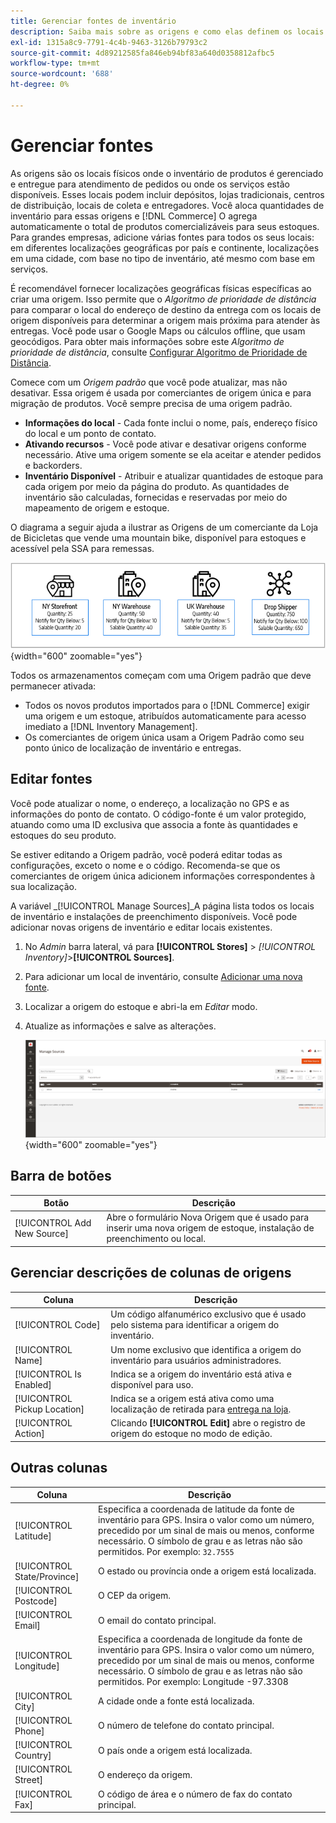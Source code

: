 ```yaml
---
title: Gerenciar fontes de inventário
description: Saiba mais sobre as origens e como elas definem os locais físicos onde o inventário de produtos é gerenciado e enviado para o atendimento de pedidos ou onde os serviços estão disponíveis.
exl-id: 1315a8c9-7791-4c4b-9463-3126b79793c2
source-git-commit: 4d89212585fa846eb94bf83a640d0358812afbc5
workflow-type: tm+mt
source-wordcount: '688'
ht-degree: 0%

---
```


# Gerenciar fontes

As origens são os locais físicos onde o inventário de produtos é gerenciado e entregue para atendimento de pedidos ou onde os serviços estão disponíveis. Esses locais podem incluir depósitos, lojas tradicionais, centros de distribuição, locais de coleta e entregadores. Você aloca quantidades de inventário para essas origens e [!DNL Commerce] O agrega automaticamente o total de produtos comercializáveis para seus estoques. Para grandes empresas, adicione várias fontes para todos os seus locais: em diferentes localizações geográficas por país e continente, localizações em uma cidade, com base no tipo de inventário, até mesmo com base em serviços.

É recomendável fornecer localizações geográficas físicas específicas ao criar uma origem. Isso permite que o _Algoritmo de prioridade de distância_ para comparar o local do endereço de destino da entrega com os locais de origem disponíveis para determinar a origem mais próxima para atender às entregas. Você pode usar o Google Maps ou cálculos offline, que usam geocódigos. Para obter mais informações sobre este _Algoritmo de prioridade de distância_, consulte [Configurar Algoritmo de Prioridade de Distância](distance-priority-algorithm.md).

Comece com um _Origem padrão_ que você pode atualizar, mas não desativar. Essa origem é usada por comerciantes de origem única e para migração de produtos. Você sempre precisa de uma origem padrão.

- **Informações do local** - Cada fonte inclui o nome, país, endereço físico do local e um ponto de contato.
- **Ativando recursos** - Você pode ativar e desativar origens conforme necessário. Ative uma origem somente se ela aceitar e atender pedidos e backorders.
- **Inventário Disponível** - Atribuir e atualizar quantidades de estoque para cada origem por meio da página do produto. As quantidades de inventário são calculadas, fornecidas e reservadas por meio do mapeamento de origem e estoque.

O diagrama a seguir ajuda a ilustrar as Origens de um comerciante da Loja de Bicicletas que vende uma mountain bike, disponível para estoques e acessível pela SSA para remessas.

![Exemplo de diagrama de fontes](assets/diagram-sources.png){width="600" zoomable="yes"}

Todos os armazenamentos começam com uma Origem padrão que deve permanecer ativada:

- Todos os novos produtos importados para o [!DNL Commerce] exigir uma origem e um estoque, atribuídos automaticamente para acesso imediato a [!DNL Inventory Management].
- Os comerciantes de origem única usam a Origem Padrão como seu ponto único de localização de inventário e entregas.

## Editar fontes

Você pode atualizar o nome, o endereço, a localização no GPS e as informações do ponto de contato. O código-fonte é um valor protegido, atuando como uma ID exclusiva que associa a fonte às quantidades e estoques do seu produto.

Se estiver editando a Origem padrão, você poderá editar todas as configurações, exceto o nome e o código. Recomenda-se que os comerciantes de origem única adicionem informações correspondentes à sua localização.

A variável _[!UICONTROL Manage Sources]_A página lista todos os locais de inventário e instalações de preenchimento disponíveis. Você pode adicionar novas origens de inventário e editar locais existentes.

1. No _Admin_ barra lateral, vá para **[!UICONTROL Stores]** > _[!UICONTROL Inventory]_>**[!UICONTROL Sources]**.

1. Para adicionar um local de inventário, consulte [Adicionar uma nova fonte](sources-add.md).

1. Localizar a origem do estoque e abri-la em _Editar_ modo.

1. Atualize as informações e salve as alterações.

   ![Gerenciar fontes](assets/inventory-sources.png){width="600" zoomable="yes"}

## Barra de botões

| Botão | Descrição |
|--|--|
| [!UICONTROL Add New Source] | Abre o formulário Nova Origem que é usado para inserir uma nova origem de estoque, instalação de preenchimento ou local. |

## Gerenciar descrições de colunas de origens

| Coluna | Descrição |
|--|--|
| [!UICONTROL Code] | Um código alfanumérico exclusivo que é usado pelo sistema para identificar a origem do inventário. |
| [!UICONTROL Name] | Um nome exclusivo que identifica a origem do inventário para usuários administradores. |
| [!UICONTROL Is Enabled] | Indica se a origem do inventário está ativa e disponível para uso. |
| [!UICONTROL Pickup Location] | Indica se a origem está ativa como uma localização de retirada para [entrega na loja](../stores-purchase/shipping-in-store-delivery.md). |
| [!UICONTROL Action] | Clicando **[!UICONTROL Edit]** abre o registro de origem do estoque no modo de edição. |

## Outras colunas

| Coluna | Descrição |
|--- |--- |
| [!UICONTROL Latitude] | Especifica a coordenada de latitude da fonte de inventário para GPS. Insira o valor como um número, precedido por um sinal de mais ou menos, conforme necessário. O símbolo de grau e as letras não são permitidos. Por exemplo: `32.7555` |
| [!UICONTROL State/Province] | O estado ou província onde a origem está localizada. |
| [!UICONTROL Postcode] | O CEP da origem. |
| [!UICONTROL Email] | O email do contato principal. |
| [!UICONTROL Longitude] | Especifica a coordenada de longitude da fonte de inventário para GPS. Insira o valor como um número, precedido por um sinal de mais ou menos, conforme necessário. O símbolo de grau e as letras não são permitidos. Por exemplo: Longitude -97.3308 |
| [!UICONTROL City] | A cidade onde a fonte está localizada. |
| [!UICONTROL Phone] | O número de telefone do contato principal. |
| [!UICONTROL Country] | O país onde a origem está localizada. |
| [!UICONTROL Street] | O endereço da origem. |
| [!UICONTROL Fax] | O código de área e o número de fax do contato principal. |
